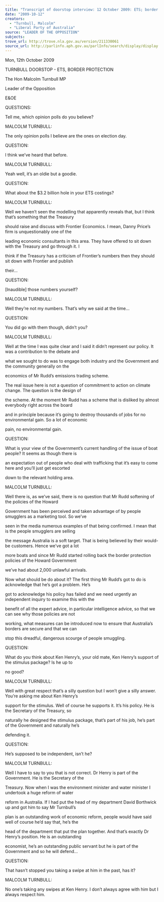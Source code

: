 ```yaml
---
title: "Transcript of doorstop interview: 12 October 2009: ETS; border protection."
date: "2009-10-12"
creators:
  - "Turnbull, Malcolm"
  - "Liberal Party of Australia"
source: "LEADER OF THE OPPOSITION"
subjects:
trove_url: http://trove.nla.gov.au/version/211330061
source_url: http://parlinfo.aph.gov.au/parlInfo/search/display/display.w3p;query=Id%3A%22media/pressrel/L4XU6%22
---
```


 

 

 

 

 Mon, 12th October 2009    

 TURNBULL DOORSTOP - ETS, BORDER PROTECTION 

 The Hon Malcolm Turnbull MP  

 Leader of the Opposition 

 E&OE  

 QUESTIONS:  

 Tell me, which opinion polls do you believe?  

 MALCOLM TURNBULL:  

 The only opinion polls I believe are the ones on election day.  

 QUESTION:  

 I think we’ve heard that before.  

 MALCOLM TURNBULL:  

 Yeah well, it’s an oldie but a goodie.  

 QUESTION:  

 What about the $3.2 billion hole in your ETS costings?  

 MALCOLM TURNBULL:  

 Well we haven’t seen the modelling that apparently reveals that, but I think that’s something that the Treasury 

 should raise and discuss with Frontier Economics. I mean, Danny Price’s firm is unquestionably one of the 

 leading economic consultants in this area. They have offered to sit down with the Treasury and go through it. I 

 think if the Treasury has a criticism of Frontier’s numbers then they should sit down with Frontier and publish 

 their…  

 QUESTION:  

 [Inaudible] those numbers yourself?  

 MALCOLM TURNBULL:  

 Well they’re not my numbers. That’s why we said at the time…  

 QUESTION:  

 You did go with them though, didn’t you?  

 MALCOLM TURNBULL:  

 Well at the time I was quite clear and I said it didn’t represent our policy. It was a contribution to the debate and 

 what we sought to do was to engage both industry and the Government and the community generally on the 

 economics of Mr Rudd’s emissions trading scheme.  

 The real issue here is not a question of commitment to action on climate change. The question is the design of 

 the scheme. At the moment Mr Rudd has a scheme that is disliked by almost everybody right across the board 

 and in principle because it’s going to destroy thousands of jobs for no environmental gain. So a lot of economic 

 pain, no environmental gain.  

 QUESTION:  

 What is your view of the Government’s current handling of the issue of boat people? It seems as though there is 

 an expectation out of people who deal with trafficking that it’s easy to come here and you’ll just get escorted 

 down to the relevant holding area.  

 MALCOLM TURNBULL:  

 Well there is, as we’ve said, there is no question that Mr Rudd softening of the policies of the Howard 

 Government has been perceived and taken advantage of by people smugglers as a marketing tool. So we’ve 

 seen in the media numerous examples of that being confirmed. I mean that is the people smugglers are selling 

 the message Australia is a soft target. That is being believed by their would-be customers. Hence we’ve got a lot 

 more boats and since Mr Rudd started rolling back the border protection policies of the Howard Government 

 we’ve had about 2,000 unlawful arrivals.  

 Now what should be do about it? The first thing Mr Rudd’s got to do is acknowledge that he’s got a problem. He’s 

 got to acknowledge his policy has failed and we need urgently an independent inquiry to examine this with the 

 benefit of all the expert advice, in particular intelligence advice, so that we can see why those policies are not 

 working, what measures can be introduced now to ensure that Australia’s borders are secure and that we can 

 stop this dreadful, dangerous scourge of people smuggling.  

 QUESTION:  

 What do you think about Ken Henry’s, your old mate, Ken Henry’s support of the stimulus package? Is he up to 

 no good?  

 MALCOLM TURNBULL:  

 Well with great respect that’s a silly question but I won’t give a silly answer. You’re asking me about Ken Henry’s 

 support for the stimulus. Well of course he supports it. It’s his policy. He is the Secretary of the Treasury, so 

 naturally he designed the stimulus package, that’s part of his job, he’s part of the Government and naturally he’s 

 defending it.  

 QUESTION:  

 He’s supposed to be independent, isn’t he?  

 MALCOLM TURNBULL:  

 Well I have to say to you that is not correct. Dr Henry is part of the Government. He is the Secretary of the 

 Treasury. Now when I was the environment minister and water minister I undertook a huge reform of water 

 reform in Australia. If I had put the head of my department David Borthwick up and got him to say Mr Turnbull’s 

 plan is an outstanding work of economic reform, people would have said well of course he’d say that, he’s the 

 head of the department that put the plan together. And that’s exactly Dr Henry’s position. He is an outstanding 

 economist, he’s an outstanding public servant but he is part of the Government and so he will defend…  

 QUESTION:  

 That hasn’t stopped you taking a swipe at him in the past, has it?  

 MALCOLM TURNBULL:  

 No one’s taking any swipes at Ken Henry. I don’t always agree with him but I always respect him.    

